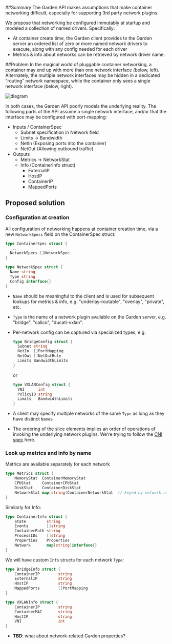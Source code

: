 ##Summary
The Garden API makes assumptions that make container networking difficult,
especially for supporting 3rd party network plugins.

We propose that networking be configured immutably at startup and modeled a collection of named drivers.  Specifically:
- At container create time, the Garden client provides to the Garden server an
  ordered list of zero or more named network drivers to execute, along with any config needed for each driver
- Metrics & info about networks can be retrieved by network driver name.

##Problem
In the magical world of pluggable container networking, a container may end up with more than one 
network interface (below, left).  Alternately, the multiple network interfaces may be hidden in a 
dedicated “routing” network namespace, while the container only sees a single network interface (below, right).

![diagram](interface-topology.png)


In both cases, the Garden API poorly models the underlying reality.
The following parts of the API assume a single network interface, and/or that the interface may be
configured with port-mapping:

- Inputs / ContainerSpec
  - Subnet specification in Network field
  - Limits -> Bandwidth
  - NetIn (Exposing ports into the container)
  - NetOut (Allowing outbound traffic)
- Outputs
  - Metrics -> NetworkStat
  - Info (ContainerInfo struct)
    - ExternalIP
    - HostIP
    - ContainerIP
    - MappedPorts

## Proposed solution

### Configuration at creation
All configuration of networking happens at container creation time, via a new `NetworkSpecs` field on the ContainerSpec struct:
```go
type ContainerSpec struct {
  ...
  NetworkSpecs []NetworkSpec
}

type NetworkSpec struct {
  Name string
  Type string
  Config interface{}
}
```


- `Name` should be meaningful to the client and is used for subsequent lookups for metrics & info, e.g. "underlay-routable", "overlay", "private", etc.
- `Type` is the name of a network plugin available on the Garden server, e.g. "bridge", "calico", "ducati-vxlan".
- Per-network config can be captured via specialized types, e.g.  
  ```go
  type BridgeConfig struct {
    Subnet string
    NetIn  []PortMapping
    NetOut []NetOutRule
    Limits BandwidthLimits
  }
  ```
  or
  ```go
  type VXLANConfig struct {
    VNI      int
    PolicyID string
    Limits   BandwidthLimits
  }
  ```
  
- A client may specify multiple networks of the same `Type` as long as they have distinct `Name`s
- The ordering of the slice elements implies an order of operations of invoking the underlying network plugins.
We're trying to follow the [CNI spec](https://github.com/appc/cni/blob/master/SPEC.md) here.

### Look up metrics and info by name

Metrics are available separately for each network
```go
type Metrics struct {
    MemoryStat  ContainerMemoryStat
    CPUStat     ContainerCPUStat
    DiskStat    ContainerDiskStat
    NetworkStat map[string]ContainerNetworkStat  // keyed by network name
}
```

Similarly for Info:
```go
type ContainerInfo struct {
    State         string        
    Events        []string
    ContainerPath string      
    ProcessIDs    []string      
    Properties    Properties
    Network       map[string]interface{}
}
```

We will have custom `Info` structs for each network `Type`:
```go
type BridgeInfo struct {
    ContainerIP        string
    ExternalIP         string
    HostIP             string 
    MappedPorts        []PortMapping 
}

type VXLANInfo struct {
    ContainerIP        string
    ContainerMAC       string
    HostIP             string
    VNI                int
}
```


- **TBD**: what about network-related Garden properties?

